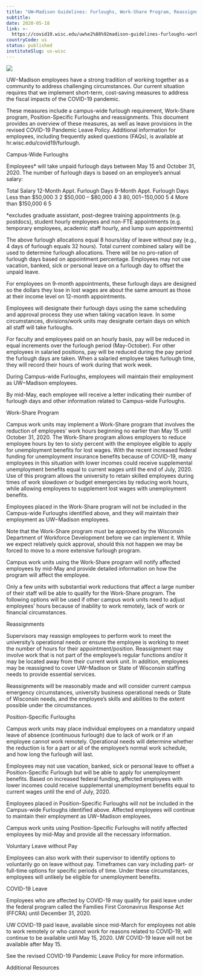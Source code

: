 ```yaml
---
title: "UW−Madison Guidelines: Furloughs, Work-Share Program, Reassignments and Leave Provisions"
subtitle: 
date: 2020-05-18
link: >-
  https://covid19.wisc.edu/uw%e2%88%92madison-guidelines-furloughs-work-share-program-reassignments-and-leave-provisions/
countryCode: us
status: published
instituteSlug: us-wisc
---
```

![](https://covid19.wisc.edu/content/themes/covid19-theme/dist/images/EOC-covid-update-03.png)

UW−Madison employees have a strong tradition of working together as a community to address challenging circumstances. Our current situation requires that we implement short-term, cost-saving measures to address the fiscal impacts of the COVID-19 pandemic.

These measures include a campus-wide furlough requirement, Work-Share program, Position-Specific Furloughs and reassignments. This document provides an overview of these measures, as well as leave provisions in the revised COVID-19 Pandemic Leave Policy. Additional information for employees, including frequently asked questions (FAQs), is available at hr.wisc.edu/covid19/furlough.

Campus-Wide Furloughs

Employees* will take unpaid furlough days between May 15 and October 31, 2020. The number of furlough days is based on an employee’s annual salary:

Total Salary 12-Month Appt. Furlough Days 9-Month Appt. Furlough Days Less than $50,000 3 2 $50,000 – $80,000 4 3 $80,001-$150,000 5 4 More than $150,000 6 5

*excludes graduate assistant, post-degree training appointments (e.g. postdocs), student hourly employees and non-FTE appointments (e.g. temporary employees, academic staff hourly, and lump sum appointments)

The above furlough allocations equal 8 hours/day of leave without pay (e.g., 4 days of furlough equals 32 hours). Total current combined salary will be used to determine furlough allocations. There will be no pro-ration of furlough days based on appointment percentage. Employees may not use vacation, banked, sick or personal leave on a furlough day to offset the unpaid leave.

For employees on 9-month appointments, these furlough days are designed so the dollars they lose in lost wages are about the same amount as those at their income level on 12-month appointments.

Employees will designate their furlough days using the same scheduling and approval process they use when taking vacation leave. In some circumstances, divisions/work units may designate certain days on which all staff will take furloughs.

For faculty and employees paid on an hourly basis, pay will be reduced in equal increments over the furlough period (May-October). For other employees in salaried positions, pay will be reduced during the pay period the furlough days are taken. When a salaried employee takes furlough time, they will record their hours of work during that work week.

During Campus-wide Furloughs, employees will maintain their employment as UW−Madison employees.

By mid-May, each employee will receive a letter indicating their number of furlough days and other information related to Campus-wide Furloughs.

Work-Share Program

Campus work units may implement a Work-Share program that involves the reduction of employees’ work hours beginning no earlier than May 15 until October 31, 2020. The Work-Share program allows employers to reduce employee hours by ten to sixty percent with the employee eligible to apply for unemployment benefits for lost wages. With the recent increased federal funding for unemployment insurance benefits because of COVID-19, many employees in this situation with lower incomes could receive supplemental unemployment benefits equal to current wages until the end of July, 2020. Use of this program allows the university to retain skilled employees during times of work slowdown or budget emergencies by reducing work hours, while allowing employees to supplement lost wages with unemployment benefits.

Employees placed in the Work-Share program will not be included in the Campus-wide Furloughs identified above, and they will maintain their employment as UW−Madison employees.

Note that the Work-Share program must be approved by the Wisconsin Department of Workforce Development before we can implement it. While we expect relatively quick approval, should this not happen we may be forced to move to a more extensive furlough program.

Campus work units using the Work-Share program will notify affected employees by mid-May and provide detailed information on how the program will affect the employee.

Only a few units with substantial work reductions that affect a large number of their staff will be able to qualify for the Work-Share program. The following options will be used if other campus work units need to adjust employees’ hours because of inability to work remotely, lack of work or financial circumstances.

Reassignments

Supervisors may reassign employees to perform work to meet the university’s operational needs or ensure the employee is working to meet the number of hours for their appointment/position. Reassignment may involve work that is not part of the employee’s regular functions and/or it may be located away from their current work unit. In addition, employees may be reassigned to cover UW–Madison or State of Wisconsin staffing needs to provide essential services.

Reassignments will be reasonably made and will consider current campus emergency circumstances, university business operational needs or State of Wisconsin needs, and the employee’s skills and abilities to the extent possible under the circumstances.

Position-Specific Furloughs

Campus work units may place individual employees on a mandatory unpaid leave of absence (continuous furlough) due to lack of work or if an employee cannot work remotely. Operational needs will determine whether the reduction is for a part or all of the employee’s normal work schedule, and how long the furlough will last.

Employees may not use vacation, banked, sick or personal leave to offset a Position-Specific Furlough but will be able to apply for unemployment benefits. Based on increased federal funding, affected employees with lower incomes could receive supplemental unemployment benefits equal to current wages until the end of July, 2020.

Employees placed in Position-Specific Furloughs will not be included in the Campus-wide Furloughs identified above. Affected employees will continue to maintain their employment as UW−Madison employees.

Campus work units using Position-Specific Furloughs will notify affected employees by mid-May and provide all the necessary information.

Voluntary Leave without Pay

Employees can also work with their supervisor to identify options to voluntarily go on leave without pay. Timeframes can vary including part- or full-time options for specific periods of time. Under these circumstances, employees will unlikely be eligible for unemployment benefits.

COVID-19 Leave

Employees who are affected by COVID-19 may qualify for paid leave under the federal program called the Families First Coronavirus Response Act (FFCRA) until December 31, 2020.

UW COVID-19 paid leave, available since mid-March for employees not able to work remotely or who cannot work for reasons related to COVID-19, will continue to be available until May 15, 2020. UW COVID-19 leave will not be available after May 15.

See the revised COVID-19 Pandemic Leave Policy for more information.

Additional Resources